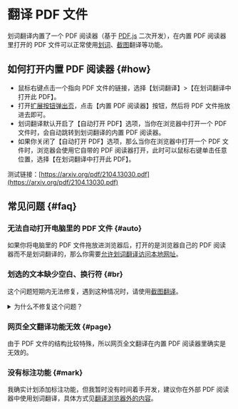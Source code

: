 # 翻译 PDF 文件

划词翻译内置了一个 PDF 阅读器（基于 [PDF.js](https://mozilla.github.io/pdf.js/) 二次开发），在内置 PDF 阅读器里打开的 PDF 文件可以正常使用[划词](cross.md)、[截图](screenshot.md)翻译等功能。

## 如何打开内置 PDF 阅读器 {#how}

- 鼠标右键点击一个指向 PDF 文件的链接，选择【划词翻译】>【在划词翻译中打开此 PDF】。
- 打开[扩展按钮弹出页](popup.md)，点击【内置 PDF 阅读器】按钮，然后将 PDF 文件拖放进去即可。
- 划词翻译默认开启了【自动打开 PDF】选项，当你在浏览器中打开一个 PDF 文件时，会自动跳转到划词翻译的内置 PDF 阅读器。
- 如果你关闭了【自动打开 PDF】选项，那么当你在浏览器中打开一个 PDF 文件时，浏览器会使用它自带的 PDF 阅读器打开，此时可以鼠标右键单击任意位置，选择【在划词翻译中打开此 PDF】。

测试链接：[https://arxiv.org/pdf/2104.13030.pdf](https://arxiv.org/pdf/2104.13030.pdf)

## 常见问题 {#faq}

### 无法自动打开电脑里的 PDF 文件 {#auto}

如果你将电脑里的 PDF 文件拖放进浏览器后，打开的是浏览器自己的 PDF 阅读器而不是划词翻译的，那么你需要[允许划词翻译访问本地网址](../faq.mdx#file-url)。

### 划选的文本缺少空白、换行符 {#br}

这个问题短期内无法修复，遇到这种情况时，请使用[截图翻译](./screenshot.md)。

<details>
<summary>为什么不修复这个问题？</summary>
<p>划词翻译的内置 PDF 阅读器使用的是第三方的 <a href="https://mozilla.github.io/pdf.js/" target="_blank" rel="noreferrer noopener">PDF.js</a>，这个问题 PDF.js 一直没有修复，而由我自己来修复的话就会有以下两个问题：</p>
<ol>
<li>难度很大，可能会耗费大量时间而且不能成功修复。</li>
<li>即使我能修复这个问题，那以后升级 PDF.js 的版本时我就得始终确保我的修复代码跟它们的新版本是兼容的。</li>
</ol>
综合来看，直接用截图翻译的形式更简单便捷。
</details>

### 网页全文翻译功能无效 {#page}

由于 PDF 文件的结构比较特殊，所以网页全文翻译在内置 PDF 阅读器里确实是无效的。

### 没有标注功能 {#mark}

我确实计划添加标注功能，但我暂时没有时间着手开发，建议你在外部 PDF 阅读器中使用划词翻译，具体方式见[翻译浏览器外的内容](./extra.md)。
